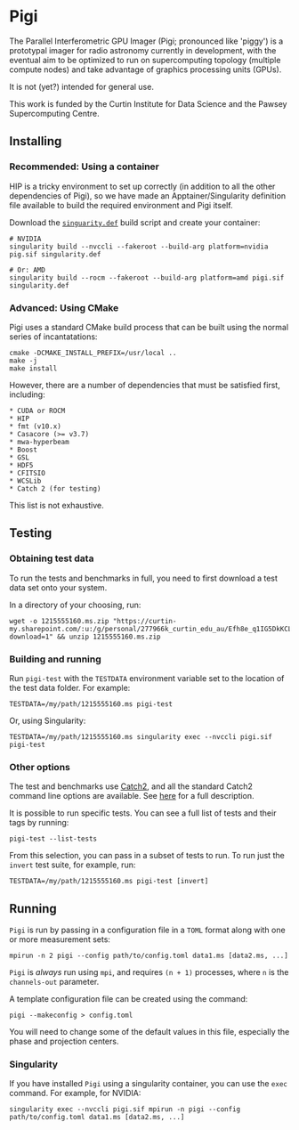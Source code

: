 # Pigi

The Parallel Interferometric GPU Imager (Pigi; pronounced like 'piggy') is a prototypal imager for radio astronomy currently in development, with the eventual aim to be optimized to run on supercomputing topology (multiple compute nodes) and take advantage of graphics processing units (GPUs).

It is not (yet?) intended for general use.

This work is funded by the Curtin Institute for Data Science and the Pawsey Supercomputing Centre.

## Installing

### Recommended: Using a container

HIP is a tricky environment to set up correctly (in addition to all the other dependencies of Pigi), so we have made an Apptainer/Singularity definition file available to build the required environment and Pigi itself.

Download the [`singuarity.def`](https://github.com/torrance/Pigi/blob/main/singularity.def) build script and create your container:

    # NVIDIA
    singularity build --nvccli --fakeroot --build-arg platform=nvidia pig.sif singularity.def

    # Or: AMD
    singularity build --rocm --fakeroot --build-arg platform=amd pigi.sif singularity.def

### Advanced: Using CMake

Pigi uses a standard CMake build process that can be built using the normal series of incantatations:

    cmake -DCMAKE_INSTALL_PREFIX=/usr/local ..
    make -j
    make install

However, there are a number of dependencies that must be satisfied first, including:

    * CUDA or ROCM
    * HIP
    * fmt (v10.x)
    * Casacore (>= v3.7)
    * mwa-hyperbeam
    * Boost
    * GSL
    * HDF5
    * CFITSIO
    * WCSLib
    * Catch 2 (for testing)

This list is not exhaustive.

## Testing

### Obtaining test data

To run the tests and benchmarks in full, you need to first download a test data set onto your system.

In a directory of your choosing, run:

    wget -o 1215555160.ms.zip "https://curtin-my.sharepoint.com/:u:/g/personal/277966k_curtin_edu_au/Efh8e_q1IG5DkKCLDl9GNIQBmFS3bM22NF_1B6eLgo3YPQ?download=1" && unzip 1215555160.ms.zip

### Building and running

Run `pigi-test` with the `TESTDATA` environment variable set to the location of the test data folder. For example:

    TESTDATA=/my/path/1215555160.ms pigi-test

Or, using Singularity:

    TESTDATA=/my/path/1215555160.ms singularity exec --nvccli pigi.sif pigi-test

### Other options

The test and benchmarks use [Catch2](https://github.com/catchorg/Catch2/), and all the standard Catch2 command line options are available. See [here](https://github.com/catchorg/Catch2/blob/devel/docs/command-line.md#top) for a full description.

It is possible to run specific tests. You can see a full list of tests and their tags by running:

    pigi-test --list-tests

From this selection, you can pass in a subset of tests to run. To run just the `invert` test suite, for example, run:

    TESTDATA=/my/path/1215555160.ms pigi-test [invert]

## Running

`Pigi` is run by passing in a configuration file in a `TOML` format along with one or more measurement sets:

    mpirun -n 2 pigi --config path/to/config.toml data1.ms [data2.ms, ...]

`Pigi` is _always_ run using `mpi`, and requires `(n + 1)` processes, where `n` is the `channels-out` parameter.

A template configuration file can be created using the command:

    pigi --makeconfig > config.toml

You will need to change some of the default values in this file, especially the phase and projection centers.

### Singularity

If you have installed `Pigi` using a singularity container, you can use the `exec` command. For example, for NVIDIA:

    singularity exec --nvccli pigi.sif mpirun -n pigi --config path/to/config.toml data1.ms [data2.ms, ...]